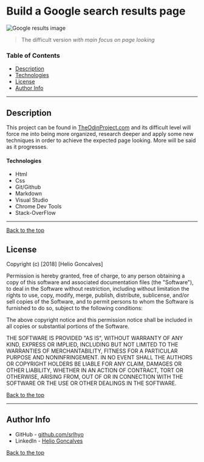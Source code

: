 # Build a Google search results page

![Google results image](https://s3.amazonaws.com/images.seroundtable.com/google-without-titles-1430396488.png)

> The difficult version _with main focus on page looking_

### Table of Contents

- [Description](#description)
- [Technologies](#technologies)
- [License](#license) 
- [Author Info](#author-info)

---

## Description

This project can be found in [TheOdinProject.com](https://www.theodinproject.com/courses/web-development-101/lessons/html-css) and its difficult level will force me into being more organized, research deeper and apply some new techniques in order to achieve the expected page looking. More will be said as it progresses. 

#### Technologies 

- Html 
- Css 
- Git/Github
- Markdown
- Visual Studio
- Chrome Dev Tools
- Stack-OverFlow

---

[Back to the top](#build-a-Google-search-results-page)

## License

Copyright (c) [2018] [Helio Goncalves]

Permission is hereby granted, free of charge, to any person obtaining a copy of this software and associated documentation files (the "Software"), to deal in the Software without restriction, including without limitation the rights to use, copy, modify, merge, publish, distribute, sublicense, and/or sell copies of the Software, and to permit persons to whom the Software is furnished to do so, subject to the following conditions:

The above copyright notice and this permission notice shall be included in all copies or substantial portions of the Software.

THE SOFTWARE IS PROVIDED "AS IS", WITHOUT WARRANTY OF ANY KIND, EXPRESS OR IMPLIED, INCLUDING BUT NOT LIMITED TO THE WARRANTIES OF MERCHANTABILITY, FITNESS FOR A PARTICULAR PURPOSE AND NONINFRINGEMENT. IN NO EVENT SHALL THE AUTHORS OR COPYRIGHT HOLDERS BE LIABLE FOR ANY CLAIM, DAMAGES OR OTHER LIABILITY, WHETHER IN AN ACTION OF CONTRACT, TORT OR OTHERWISE, ARISING FROM, OUT OF OR IN CONNECTION WITH THE SOFTWARE OR THE USE OR OTHER DEALINGS IN THE SOFTWARE.

[Back to the top](#build-a-Google-search-results-page)

---

## Author Info

- GitHub - [github.com/srlhyo](https://github.com/srlhyo)
- LinkedIn - [Helio Goncalves](https://www.linkedin.com/in/helio-goncalves/)

[Back to the top](#build-a-Google-search-results-page)
